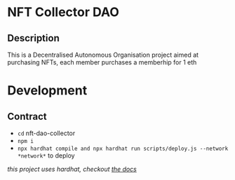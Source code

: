 # NFT Collector DAO

## Description

This is a Decentralised Autonomous Organisation project aimed at purchasing NFTs, each member purchases a memberhip for 1 eth


# Development
## Contract
 - `cd` nft-dao-collector
 - `npm i`
 - `npx hardhat compile and npx hardhat run scripts/deploy.js --network *network*` to deploy

_this project uses hardhat, checkout [the docs](https://hardhat.org/getting-started/)_
